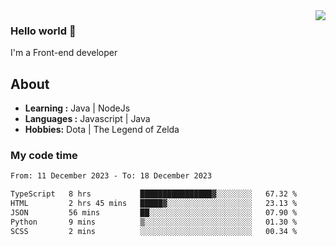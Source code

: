 <img align='right' src="https://github-readme-stats.vercel.app/api?username=jumodada&show_icons=true&theme=vue">

### Hello world 👋

I'm a Front-end developer 
    
## About
-  **Learning :** Java | NodeJs
-  **Languages :** Javascript | Java
-  **Hobbies:** Dota | The Legend of Zelda

### My code time

<!--START_SECTION:waka-->

```txt
From: 11 December 2023 - To: 18 December 2023

TypeScript   8 hrs           ████████████████▓░░░░░░░░   67.32 %
HTML         2 hrs 45 mins   █████▓░░░░░░░░░░░░░░░░░░░   23.13 %
JSON         56 mins         ██░░░░░░░░░░░░░░░░░░░░░░░   07.90 %
Python       9 mins          ▒░░░░░░░░░░░░░░░░░░░░░░░░   01.30 %
SCSS         2 mins          ░░░░░░░░░░░░░░░░░░░░░░░░░   00.34 %
```

<!--END_SECTION:waka-->
